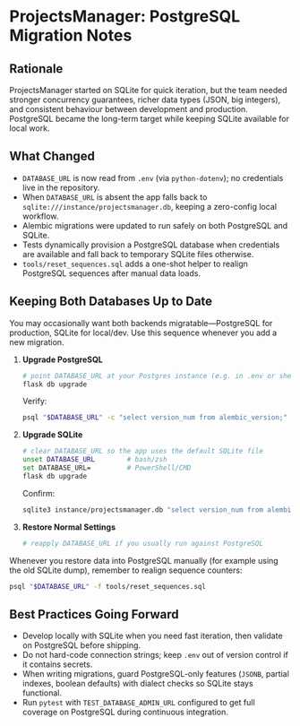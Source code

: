 # ProjectsManager: PostgreSQL Migration Notes

## Rationale

ProjectsManager started on SQLite for quick iteration, but the team needed
stronger concurrency guarantees, richer data types (JSON, big integers),
and consistent behaviour between development and production. PostgreSQL
became the long-term target while keeping SQLite available for local work.

## What Changed

- `DATABASE_URL` is now read from `.env` (via `python-dotenv`); no credentials
  live in the repository.
- When `DATABASE_URL` is absent the app falls back to
  `sqlite:///instance/projectsmanager.db`, keeping a zero-config local workflow.
- Alembic migrations were updated to run safely on both PostgreSQL and SQLite.
- Tests dynamically provision a PostgreSQL database when credentials are
  available and fall back to temporary SQLite files otherwise.
- `tools/reset_sequences.sql` adds a one-shot helper to realign PostgreSQL
  sequences after manual data loads.

## Keeping Both Databases Up to Date

You may occasionally want both backends migratable—PostgreSQL for production,
SQLite for local/dev. Use this sequence whenever you add a new migration.

1. **Upgrade PostgreSQL**
   ```bash
   # point DATABASE_URL at your Postgres instance (e.g. in .env or shell)
   flask db upgrade
   ```
   Verify:
   ```bash
   psql "$DATABASE_URL" -c "select version_num from alembic_version;"
   ```

2. **Upgrade SQLite**
   ```bash
   # clear DATABASE_URL so the app uses the default SQLite file
   unset DATABASE_URL        # bash/zsh
   set DATABASE_URL=         # PowerShell/CMD
   flask db upgrade
   ```
   Confirm:
   ```bash
   sqlite3 instance/projectsmanager.db "select version_num from alembic_version;"
   ```

3. **Restore Normal Settings**
   ```bash
   # reapply DATABASE_URL if you usually run against PostgreSQL
   ```

Whenever you restore data into PostgreSQL manually (for example using the old
SQLite dump), remember to realign sequence counters:

```bash
psql "$DATABASE_URL" -f tools/reset_sequences.sql
```

## Best Practices Going Forward

- Develop locally with SQLite when you need fast iteration, then validate on
  PostgreSQL before shipping.
- Do not hard-code connection strings; keep `.env` out of version control if it
  contains secrets.
- When writing migrations, guard PostgreSQL-only features (`JSONB`, partial
  indexes, boolean defaults) with dialect checks so SQLite stays functional.
- Run `pytest` with `TEST_DATABASE_ADMIN_URL` configured to get full coverage
  on PostgreSQL during continuous integration.
